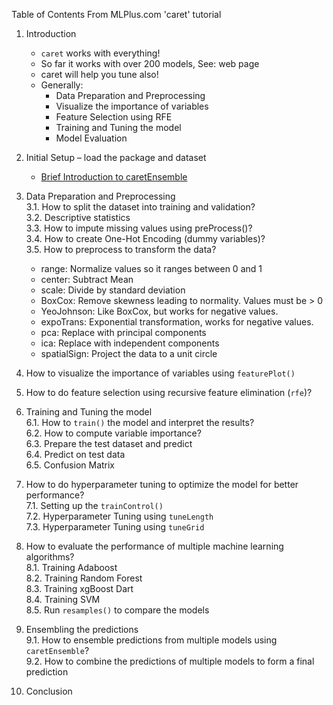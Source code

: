 Table of Contents From MLPlus.com 'caret' tutorial


1. Introduction
   - `caret` works with everything!
   - So far it works with over 200 models, See: web page
   - caret will help you tune also!
   - Generally:
     - Data Preparation and Preprocessing
     - Visualize the importance of variables
     - Feature Selection using RFE
     - Training and Tuning the model
     - Model Evaluation


2. Initial Setup – load the package and dataset
   - [Brief Introduction to caretEnsemble](https://cran.r-project.org/web/packages/caretEnsemble/vignettes/caretEnsemble-intro.html)


3. Data Preparation and Preprocessing  
   3.1. How to split the dataset into training and validation?  
    3.2. Descriptive statistics  
    3.3. How to impute missing values using preProcess()?  
    3.4. How to create One-Hot Encoding (dummy variables)?  
    3.5. How to preprocess to transform the data?  
      - range: Normalize values so it ranges between 0 and 1
      - center: Subtract Mean
      - scale: Divide by standard deviation
      - BoxCox: Remove skewness leading to normality. Values must be > 0
      - YeoJohnson: Like BoxCox, but works for negative values.
      - expoTrans: Exponential transformation, works for negative values.
      - pca: Replace with principal components
      - ica: Replace with independent components
      - spatialSign: Project the data to a unit circle


4. How to visualize the importance of variables using `featurePlot()`


5. How to do feature selection using recursive feature elimination (`rfe`)?


6. Training and Tuning the model  
   6.1. How to `train()` the model and interpret the results?  
   6.2. How to compute variable importance?  
   6.3. Prepare the test dataset and predict  
   6.4. Predict on test data  
   6.5. Confusion Matrix  


7. How to do hyperparameter tuning to optimize the model for better performance?  
   7.1. Setting up the `trainControl()`  
   7.2. Hyperparameter Tuning using `tuneLength`  
   7.3. Hyperparameter Tuning using `tuneGrid`  


8. How to evaluate the performance of multiple machine learning algorithms?  
   8.1. Training Adaboost  
   8.2. Training Random Forest  
   8.3. Training xgBoost Dart  
   8.4. Training SVM  
   8.5. Run `resamples()` to compare the models  


9. Ensembling the predictions  
   9.1. How to ensemble predictions from multiple models using `caretEnsemble`?  
   9.2. How to combine the predictions of multiple models to form a final prediction  


10. Conclusion
